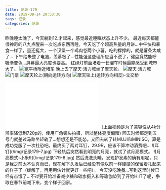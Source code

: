 ```yaml
---
title: 记录-179
date: 2019-09-14 20:50:30
tags: 记录
categories: 记录
---
```

昨晚睡太晚了，今天躺到12.才起来，感觉最近睡眠状态上升不少。
最近每天都能很神奇的八九点醒来一次吃点东西再睡，今天吃了个超高热量的月饼...中午快和暴食一样了，量还挺大，一个汉堡一个鸡肉卷两个小薯，吃的撑撑的，就是薯条太咸了...
下午给朱整了电脑，羡慕极了...性能强这些理所应当不说了，键盘竟然能呼吸渐变色...屏幕最大亮度也要高。
红绿灯前面堵着一长溜车时候最能感受到城市大了。
![宽平桥附近堵车](/img/记录179-1.jpg)
晚上去了摩天·活力城坐了摩天轮。
![摩天·活力城](/img/记录179-2.jpg)
![门票](/img/记录179-3.jpg)
![摩天轮上(朝向运转方向)](/img/记录179-4.jpg)
![摩天轮上(运转方向相反)-立交桥](/img/记录179-5.jpg)

<iframe 
	src="/img/记录179-6.mp4" 
	frameborder=0 allowfullscreen>
</iframe>
（上面视频是为了兼容性从4k分辨率降低到720p的，使用广角镜头拍摄，所以整体亮度偏暗)
回去时候都走到五号门就差过马路坐轻轨了...想想还是不能怂，又回去转了转MUJI和MINISO，算是成功克服了一次社恐吧。最终买了两对耳钉，29.9R，应该不算冲动消费吧...
![耳钉](/img/记录179-7.jpg)
下轻轨后突然看到明亮的月亮，就试了试月亮模式。
![月亮模式-小米9](/img/记录179-8.jpg)
然后洗洗头睡，发现护发素的确有用呢，只是我之前太不认真而已，现在解下头发后已经没有像以前一样硬硬的保留着扎起来的样子了（缓解了，再用用估计就更好一些吧）。
今天没吃晚餐...写到这里时候已经有点饿了...不过要开始准备减少糖和碳水摄入和等瑜伽垫到了开始HIIT了呢，争取在春节前减下来，变个样子回家。
